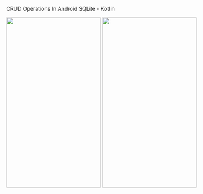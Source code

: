 CRUD Operations In Android SQLite - Kotlin


<img src="https://user-images.githubusercontent.com/16043212/99875942-64178680-2c19-11eb-9a47-7c47c2d7d31e.png" width="250" height="450" />


<img src="https://user-images.githubusercontent.com/16043212/99875963-975a1580-2c19-11eb-9fea-8e999379202d.png" width="250" height="450" />


